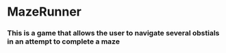 # MazeRunner

### This is a game that allows the user to navigate several obstials in an attempt to complete a maze
